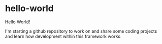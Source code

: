 # hello-world

Hello World! 

I'm starting a github repository to work on and share some coding projects and learn how development within this framework works. 
